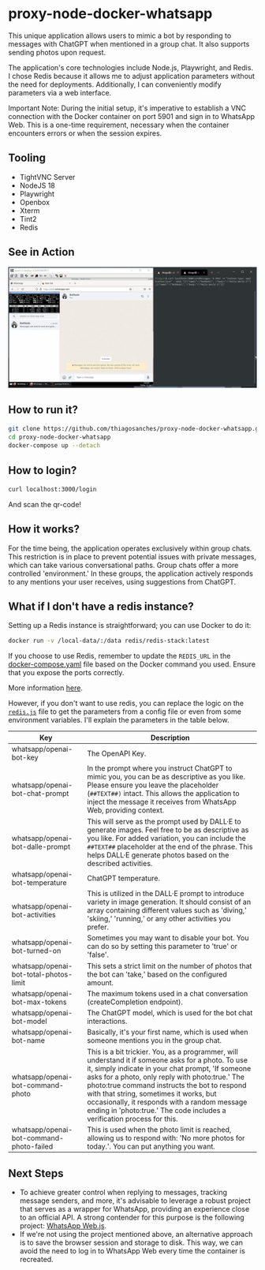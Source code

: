 # proxy-node-docker-whatsapp
This unique application allows users to mimic a bot by responding to messages with ChatGPT when mentioned in a group chat. It also supports sending photos upon request.

The application's core technologies include Node.js, Playwright, and Redis. I chose Redis because it allows me to adjust application parameters without the need for deployments. Additionally, I can conveniently modify parameters via a web interface.

Important Note: During the initial setup, it's imperative to establish a VNC connection with the Docker container on port 5901 and sign in to WhatsApp Web. This is a one-time requirement, necessary when the container encounters errors or when the session expires.

## Tooling
- TightVNC Server
- NodeJS 18
- Playwright
- Openbox
- Xterm
- Tint2
- Redis

## See in Action
![Example](example-proxy-node-docker-whatz.gif)

## How to run it?

```bash
git clone https://github.com/thiagosanches/proxy-node-docker-whatsapp.git
cd proxy-node-docker-whatsapp
docker-compose up --detach
```

## How to login?
```bash
curl localhost:3000/login
```
And scan the qr-code!

## How it works?

For the time being, the application operates exclusively within group chats. This restriction is in place to prevent potential issues with private messages, which can take various conversational paths. Group chats offer a more controlled 'environment.' In these groups, the application actively responds to any mentions your user receives, using suggestions from ChatGPT.

## What if I don't have a redis instance?

Setting up a Redis instance is straightforward; you can use Docker to do it:

```bash
docker run -v /local-data/:/data redis/redis-stack:latest 
```

If you choose to use Redis, remember to update the `REDIS_URL` in the [docker-compose.yaml](./docker-compose.yaml) file based on the Docker command you used. Ensure that you expose the ports correctly.

More information [here](https://hub.docker.com/r/redis/redis-stack).

However, if you don't want to use redis, you can replace the logic on the [`redis.js`](./redis.js) file to get the parameters from a config file or even from some environment variables. I'll explain the parameters in the table below.

| Key  | Description   |
|---|---|
|whatsapp/openai-bot-key|The OpenAPI Key.|
|whatsapp/openai-bot-chat-prompt|In the prompt where you instruct ChatGPT to mimic you, you can be as descriptive as you like. Please ensure you leave the placeholder (`##TEXT##)` intact. This allows the application to inject the message it receives from WhatsApp Web, providing context.|
|whatsapp/openai-bot-dalle-prompt|This will serve as the prompt used by DALL·E to generate images. Feel free to be as descriptive as you like. For added variation, you can include the `##TEXT##` placeholder at the end of the phrase. This helps DALL·E generate photos based on the described activities.|
|whatsapp/openai-bot-temperature|ChatGPT temperature.|
|whatsapp/openai-bot-activities|This is utilized in the DALL·E prompt to introduce variety in image generation. It should consist of an array containing different values such as 'diving,' 'skiing,' 'running,' or any other activities you prefer.|
|whatsapp/openai-bot-turned-on|Sometimes you may want to disable your bot. You can do so by setting this parameter to 'true' or 'false'.|
|whatsapp/openai-bot-total-photos-limit|This sets a strict limit on the number of photos that the bot can 'take,' based on the configured amount.|
|whatsapp/openai-bot-max-tokens|The maximum tokens used in a chat conversation (createCompletion endpoint).|
|whatsapp/openai-bot-model|The ChatGPT model, which is used for the bot chat interactions.|
|whatsapp/openai-bot-name|Basically, it's your first name, which is used when someone mentions you in the group chat.|
|whatsapp/openai-bot-command-photo| This is a bit trickier. You, as a programmer, will understand it if someone asks for a photo. To use it, simply indicate in your chat prompt, 'If someone asks for a photo, only reply with photo:true.' The photo:true command instructs the bot to respond with that string, sometimes it works, but occasionally, it responds with a random message ending in 'photo:true.' The code includes a verification process for this.|
|whatsapp/openai-bot-command-photo-failed|This is used when the photo limit is reached, allowing us to respond with: 'No more photos for today.'. You can put anything you want.|


## Next Steps

- To achieve greater control when replying to messages, tracking message senders, and more, it's advisable to leverage a robust project that serves as a wrapper for WhatsApp, providing an experience close to an official API. A strong contender for this purpose is the following project: [WhatsApp Web.js](https://github.com/pedroslopez/whatsapp-web.js).
- If we're not using the project mentioned above, an alternative approach is to save the browser session and storage to disk. This way, we can avoid the need to log in to WhatsApp Web every time the container is recreated.

